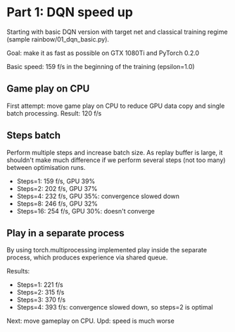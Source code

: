 # Part 1: DQN speed up

Starting with basic DQN version with target net and classical training regime 
(sample rainbow/01_dqn_basic.py).

Goal: make it as fast as possible on GTX 1080Ti and PyTorch 0.2.0

Basic speed: 159 f/s in the beginning of the training (epsilon=1.0)

## Game play on CPU

First attempt: move game play on CPU to reduce GPU data copy and single batch processing.
Result: 120 f/s

## Steps batch

Perform multiple steps and increase batch size. As replay buffer is large, it shouldn't 
make much difference if we perform several steps (not too many) between optimisation runs.

* Steps=1: 159 f/s, GPU 39%
* Steps=2: 202 f/s, GPU 37%
* Steps=4: 232 f/s, GPU 35%: convergence slowed down
* Steps=8: 246 f/s, GPU 32%
* Steps=16: 254 f/s, GPU 30%: doesn't converge

## Play in a separate process

By using torch.multiprocessing implemented play inside the separate process, which produces experience 
via shared queue.

Results: 
* Steps=1: 221 f/s
* Steps=2: 315 f/s
* Steps=3: 370 f/s
* Steps=4: 393 f/s: convergence slowed down, so steps=2 is optimal

Next: move gameplay on CPU. Upd: speed is much worse
